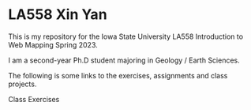 # LA558 Xin Yan
 
This is my repository for the Iowa State University LA558 Introduction to Web Mapping Spring 2023.

I am a second-year Ph.D student majoring in Geology / Earth Sciences.

The following is some links to the exercises, assignments and class projects.

Class Exercises
